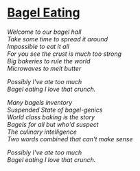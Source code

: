 [Bagel Eating](https://www.youtube.com/watch?v=B-oU2xlViRQ)
==============

*Welcome to our bagel hall*  
*Take some time to spread it around*  
*Impossible to eat it all*  
*For you see the crust is much too strong*  
*Big bakeries to rule the world*  
*Microwaves to melt butter*  

*Possibly I've ate too much*  
*Bagel eating I love that crunch.*  

*Many bagels inventory*  
*Suspended State of bagel-genics*  
*World class baking is the story*  
*Bagels for all but who'd suspect*  
*The culinary intelligence*  
*Two words combined that can't make sense*  

*Possibly I've ate too much*  
*Bagel eating I love that crunch.*  